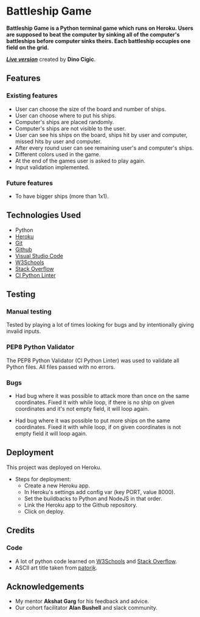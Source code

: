 # Battleship Game

**Battleship Game is a Python terminal game which runs on Heroku. Users are supposed to beat the computer by sinking all of the computer's battleships before computer sinks theirs. Each battleship occupies one field on the grid.**

***[Live version](https://dcigic92-pp3-battleship-game-e0f029a41560.herokuapp.com/)*** created by **Dino Cigic**.

## Features

### Existing features

- User can choose the size of the board and number of ships.
- User can choose where to put his ships.
- Computer's ships are placed randomly.
- Computer's ships are not visible to the user.
- User can see his ships on the board, ships hit by user and computer, missed hits by user and computer.
- After every round user can see remaining user's and computer's ships.
- Different colors used in the game.
- At the end of the games user is asked to play again.
- Input validation implemented.

### Future features

- To have bigger ships (more than 1x1).

## Technologies Used
- Python
- [Heroku](https://heroku.com/)
- [Git](https://git-scm.com/)
- [Github](https://github.com/)
- [Visual Studio Code](https://code.visualstudio.com/)
- [W3Schools](https://www.w3schools.com/)
- [Stack Overflow](https://stackoverflow.com/)
- [CI Python Linter](https://pep8ci.herokuapp.com/)

## Testing

### Manual testing
Tested by playing a lot of times looking for bugs and by intentionally giving invalid inputs.

### PEP8 Python Validator
The PEP8 Python Validator (CI Python Linter) was used to validate all Python files. All files passed with no errors.

### Bugs
- Had bug where it was possible to attack more than once on the same coordinates. Fixed it with while loop, if there is no ship on given coordinates and it's not empty field, it will loop again.

- Had bug where it was possible to put more ships on the same coordinates. Fixed it with while loop, if on given coordinates is not empty field it will loop again.

## Deployment

This project was deployed on Heroku.

- Steps for deployment:
    - Create a new Heroku app.
    - In Heroku's settings add config var (key PORT, value 8000).
    - Set the buildbacks to Python and NodeJS in that order.
    - Link the Heroku app to the Github repository.
    - Click on deploy.

## Credits

### Code

- A lot of python code learned on [W3Schools](https://www.w3schools.com/) and [Stack Overflow](https://stackoverflow.com/).
- ASCII art title taken from [patorjk](https://patorjk.com/software/taag/#p=display&f=Stforek&t=BATTLESHIP%20GAME).

## Acknowledgements

- My mentor **Akshat Garg** for his feedback and advice.
- Our cohort facilitator **Alan Bushell** and slack community.